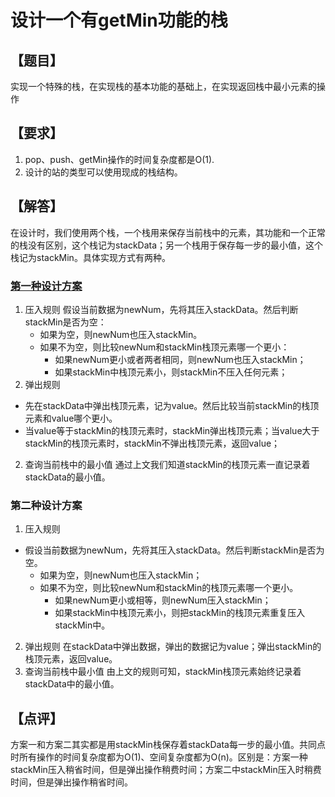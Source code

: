 # 设计一个有getMin功能的栈

## 【题目】
实现一个特殊的栈，在实现栈的基本功能的基础上，在实现返回栈中最小元素的操作
## 【要求】
1. pop、push、getMin操作的时间复杂度都是O(1).
2. 设计的站的类型可以使用现成的栈结构。

## 【解答】
在设计时，我们使用两个栈，一个栈用来保存当前栈中的元素，其功能和一个正常的栈没有区别，这个栈记为stackData；另一个栈用于保存每一步的最小值，这个栈记为stackMin。具体实现方式有两种。

### [第一种设计方案](GetMinStack1.java)
1. 压入规则
假设当前数据为newNum，先将其压入stackData。然后判断stackMin是否为空：
    - 如果为空，则newNum也压入stackMin。
    - 如果不为空，则比较newNum和stackMin栈顶元素哪一个更小：
        - 如果newNum更小或者两者相同，则newNum也压入stackMin；
        - 如果stackMin中栈顶元素小，则stackMin不压入任何元素；
2. 弹出规则
- 先在stackData中弹出栈顶元素，记为value。然后比较当前stackMin的栈顶元素和value哪个更小。
- 当value等于stackMin的栈顶元素时，stackMin弹出栈顶元素；当value大于stackMin的栈顶元素时，stackMin不弹出栈顶元素，返回value；
2. 查询当前栈中的最小值
通过上文我们知道stackMin的栈顶元素一直记录着stackData的最小值。


### 第二种设计方案
1. 压入规则
- 假设当前数据为newNum，先将其压入stackData。然后判断stackMin是否为空。
    - 如果为空，则newNum也压入stackMin；
    - 如果不为空，则比较newNum和stackMin的栈顶元素哪一个更小。
        - 如果newNum更小或相等，则newNum压入stackMin；
        - 如果stackMin中栈顶元素小，则把stackMin的栈顶元素重复压入stackMin中。
2. 弹出规则
在stackData中弹出数据，弹出的数据记为value；弹出stackMin的栈顶元素，返回value。
3. 查询当前栈中最小值
由上文的规则可知，stackMin栈顶元素始终记录着stackData中的最小值。

## 【点评】
方案一和方案二其实都是用stackMin栈保存着stackData每一步的最小值。共同点时所有操作的时间复杂度都为O(1)、空间复杂度都为O(n)。区别是：方案一种stackMin压入稍省时间，但是弹出操作稍费时间；方案二中stackMin压入时稍费时间，但是弹出操作稍省时间。